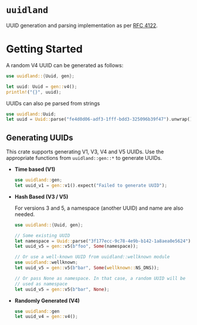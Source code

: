 # `uuidland`

UUID generation and parsing implementation as per [RFC 4122](https://www.ietf.org/rfc/rfc4122.txt).

# Getting Started
<!-- use uuidland::{Uuid, gen, wellknown}; -->

A random V4 UUID can be generated as follows:

```rust
use uuidland::{Uuid, gen};

let uuid: Uuid = gen::v4();
println!("{}", uuid);
```

UUIDs can also pe parsed from strings
```rust
use uuidland::Uuid;
let uuid = Uuid::parse("fe4d0d06-adf3-1fff-bdd3-325096b39f47").unwrap();
```

## Generating UUIDs

This crate supports generating V1, V3, V4 and V5 UUIDs. Use the appropriate functions from `uuidland::gen::*` to generate UUIDs.

- **Time based (V1)**

   ```rust
   use uuidland::gen;
   let uuid_v1 = gen::v1().expect("Failed to generate UUID");
   ```
- **Hash Based (V3 / V5)**

   For versions 3 and 5, a namespace (another UUID) and name are also needed.

   ```rust
   use uuidland::{Uuid, gen};

   // Some existing UUID
   let namespace = Uuid::parse("3f177ecc-9c78-4e9b-b142-1a8aea0e5624").unwrap();
   let uuid_v5 = gen::v5(b"foo", Some(namespace));

   // Or use a well-known UUID from uuidland::wellknown module
   use uuidland::wellknown;
   let uuid_v5 = gen::v5(b"bar", Some(wellknown::NS_DNS));

   // Or pass None as namespace. In that case, a random UUID will be
   // used as namespace
   let uuid_v5 = gen::v5(b"bar", None);
   ```

- **Randomly Generated (V4)**

   ```rust
   use uuidland::gen   
   let uuid_v4 = gen::v4();
   ```